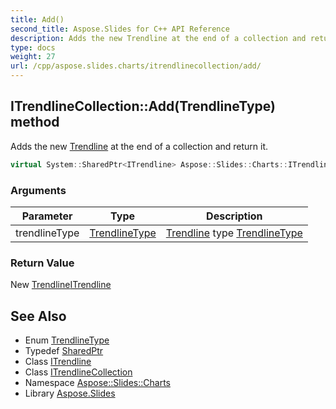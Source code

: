 ```yaml
---
title: Add()
second_title: Aspose.Slides for C++ API Reference
description: Adds the new Trendline at the end of a collection and return it.
type: docs
weight: 27
url: /cpp/aspose.slides.charts/itrendlinecollection/add/
---
```

## ITrendlineCollection::Add(TrendlineType) method


Adds the new [Trendline](../../trendline/) at the end of a collection and return it.

```cpp
virtual System::SharedPtr<ITrendline> Aspose::Slides::Charts::ITrendlineCollection::Add(TrendlineType trendlineType)=0
```


### Arguments

| Parameter | Type | Description |
| --- | --- | --- |
| trendlineType | [TrendlineType](../../trendlinetype/) | [Trendline](../../trendline/) type [TrendlineType](../../trendlinetype/) |

### Return Value

New [Trendline](../../trendline/)[ITrendline](../../itrendline/)

## See Also

* Enum [TrendlineType](../trendlinetype/)
* Typedef [SharedPtr](../../system/sharedptr/)
* Class [ITrendline](../itrendline/)
* Class [ITrendlineCollection](./)
* Namespace [Aspose::Slides::Charts](../)
* Library [Aspose.Slides](../../)